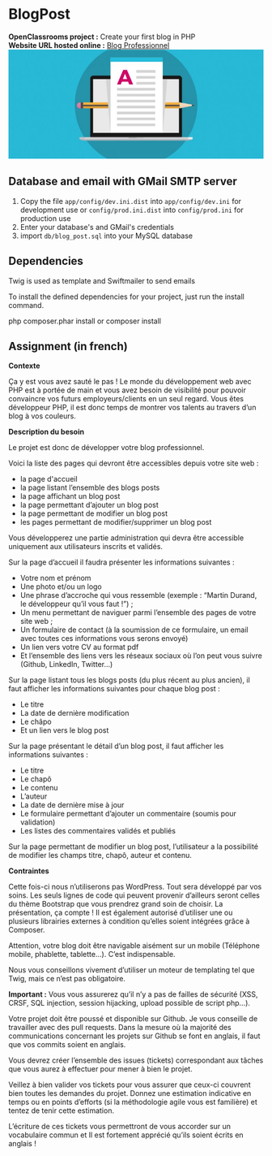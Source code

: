 # BlogPost
__OpenClassrooms project :__ Create your first blog in PHP  
__Website URL hosted online :__ [Blog Professionnel](https://blogprofessionnel.000webhostapp.com)  
![Blog Post](https://github.com/percevalseb1309/BlogPost/blob/master/public/img/blog_post.jpg)

## Database and email with GMail SMTP server

1. Copy the file `app/config/dev.ini.dist` into `app/config/dev.ini` for development use
or `config/prod.ini.dist` into `config/prod.ini` for production use
2. Enter your database's and GMail's credentials
3. import `db/blog_post.sql` into your MySQL database

## Dependencies

Twig is used as template and Swiftmailer to send emails

To install the defined dependencies for your project, just run the install command.

php composer.phar install or composer install

## Assignment (in french)

__Contexte__

Ça y est vous avez sauté le pas ! Le monde du développement web avec PHP est à portée de main et vous avez besoin de visibilité pour pouvoir convaincre vos futurs employeurs/clients en un seul regard. Vous êtes développeur PHP, il est donc temps de montrer vos talents au travers d’un blog à vos couleurs.

__Description du besoin__

Le projet est donc de développer votre blog professionnel. 

Voici la liste des pages qui devront être accessibles depuis votre site web :  
*	la page d'accueil
*	la page listant l’ensemble des blogs posts
*	la page affichant un blog post
*	la page permettant d’ajouter un blog post
*	la page permettant de modifier un blog post
*	les pages permettant de modifier/supprimer un blog post

Vous développerez une partie administration qui devra être accessible uniquement aux utilisateurs inscrits et validés.

Sur la page d’accueil il faudra présenter les informations suivantes :
*	Votre nom et prénom
*	Une photo et/ou un logo
*	Une phrase d’accroche qui vous ressemble (exemple : “Martin Durand, le développeur qu’il vous faut !”) ;
*	Un menu permettant de naviguer parmi l’ensemble des pages de votre site web ;
*	Un formulaire de contact (à la soumission de ce formulaire, un email avec toutes ces informations vous serons envoyé) 
*	Un lien vers votre CV au format pdf 
*	Et l’ensemble des liens vers les réseaux sociaux où l’on peut vous suivre (Github, LinkedIn, Twitter…)

Sur la page listant tous les blogs posts (du plus récent au plus ancien), il faut afficher les informations suivantes pour chaque blog post :
*	Le titre
*	La date de dernière modification
*	Le châpo
*	Et un lien vers le blog post

Sur la page présentant le détail d’un blog post, il faut afficher les informations suivantes :
*	Le titre
*	Le chapô
*	Le contenu
*	L’auteur
*	La date de dernière mise à jour
*	Le formulaire permettant d’ajouter un commentaire (soumis pour validation)
*	Les listes des commentaires validés et publiés

Sur la page permettant de modifier un blog post, l’utilisateur a la possibilité de modifier les champs titre, chapô, auteur et contenu.

__Contraintes__

Cette fois-ci nous n’utiliserons pas WordPress. Tout sera développé par vos soins. Les seuls lignes de code qui peuvent provenir d’ailleurs seront celles du thème Bootstrap que vous prendrez grand soin de choisir. La présentation, ça compte ! Il est également autorisé d’utiliser une ou plusieurs librairies externes à condition qu’elles soient intégrées grâce à Composer.

Attention, votre blog doit être navigable aisément sur un mobile (Téléphone mobile, phablette, tablette…). C’est indispensable.

Nous vous conseillons vivement d’utiliser un moteur de templating tel que Twig, mais ce n’est pas obligatoire.

__Important :__ Vous vous assurerez qu’il n’y a pas de failles de sécurité (XSS, CRSF, SQL injection, session hijacking, upload possible de script php…).

Votre projet doit être poussé et disponible sur Github. Je vous conseille de travailler avec des pull requests. Dans la mesure où la majorité des communications concernant les projets sur Github se font en anglais, il faut que vos commits soient en anglais.

Vous devrez créer l’ensemble des issues (tickets) correspondant aux tâches que vous aurez à effectuer pour mener à bien le projet.

Veillez à bien valider vos tickets pour vous assurer que ceux-ci couvrent bien toutes les demandes du projet. Donnez une estimation indicative en temps ou en points d’efforts (si la méthodologie agile vous est familière) et tentez de tenir cette estimation.

L’écriture de ces tickets vous permettront de vous accorder sur un vocabulaire commun et Il est fortement apprécié qu’ils soient écrits en anglais !
